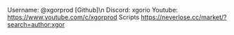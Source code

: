 Username: @xgorprod [Github]\n
Discord: xgorio
Youtube: https://www.youtube.com/c/xgorprod
Scripts https://neverlose.cc/market/?search=author:xgor
